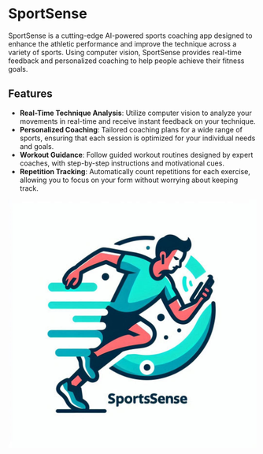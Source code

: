 # SportSense

SportSense is a cutting-edge AI-powered sports coaching app designed to enhance the athletic performance and improve the technique across a variety of sports. Using computer vision, SportSense provides real-time feedback and personalized coaching to help people achieve their fitness goals.

## Features

- **Real-Time Technique Analysis**: Utilize  computer vision to analyze your movements in real-time and receive instant feedback on your technique.
- **Personalized Coaching**: Tailored coaching plans for a wide range of sports, ensuring that each session is optimized for your individual needs and goals.
- **Workout Guidance**: Follow guided workout routines designed by expert coaches, with step-by-step instructions and motivational cues.
- **Repetition Tracking**: Automatically count repetitions for each exercise, allowing you to focus on your form without worrying about keeping track.

[![Prototype Video](https://github.com/JulianSilva2001/SportSense/blob/main/Logo.jpeg)](https://drive.google.com/file/d/10mjk0M_CXsMWJi0X9BKFbTepISLFYVch/view?usp=sharing)


